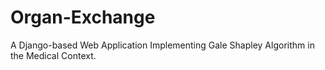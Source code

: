 # Organ-Exchange
A Django-based Web Application Implementing Gale Shapley Algorithm in the Medical Context.
